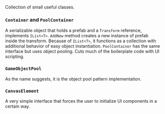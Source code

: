 Collection of small useful classes.

### `Container` and `PoolContainer`
A serializable object that holds a prefab and a `Transform` reference, implements `IList<T>`.
`AddNew` method creates a new instance of prefab inside the transform.
Because of `IList<T>`, it functions as a collection with additional behavior of easy object instantiation.
`PoolContainer` has the same interface but uses object pooling.
Cuts much of the boilerplate code with UI scripting. 

### `GameObjectPool`
As the name suggests, it is the object pool pattern implementation.

### `CanvasElement`
A very simple interface that forces the user to initialize UI components in a certain way.
